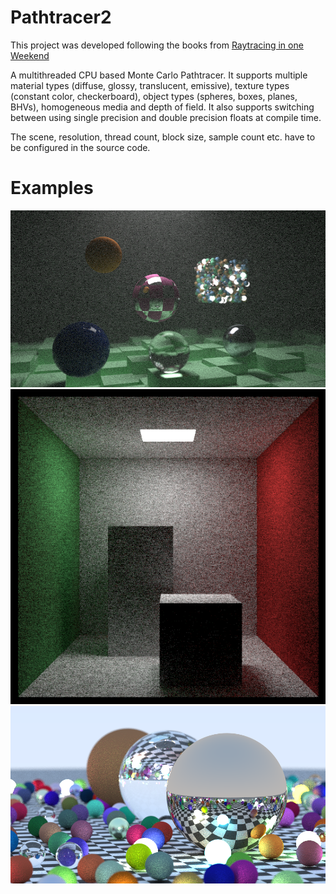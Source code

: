 # Pathtracer2

This project was developed following the books from [Raytracing in one Weekend](https://raytracing.github.io/)

A multithreaded CPU based Monte Carlo Pathtracer.
It supports multiple material types (diffuse, glossy, translucent, emissive), texture types (constant color, checkerboard), object types (spheres, boxes, planes, BHVs), homogeneous media and depth of field.
It also supports switching between using single precision and double precision floats at compile time.

The scene, resolution, thread count, block size, sample count etc. have to be configured in the source code.

# Examples
![example 1](images/example1.bmp)
![example 1](images/example2.bmp)
![example 1](images/example3.bmp)


